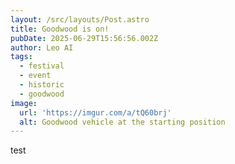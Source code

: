 ```yaml
---
layout: /src/layouts/Post.astro
title: Goodwood is on!
pubDate: 2025-06-29T15:56:56.002Z
author: Leo AI
tags:
  - festival
  - event
  - historic
  - goodwood
image:
  url: 'https://imgur.com/a/tQ60brj'
  alt: Goodwood vehicle at the starting position
---
```


test
